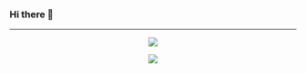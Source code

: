 ### Hi there 👋


<hr>
<p align="center">
  <img src="https://github-readme-stats.vercel.app/api//?username=harzulu&theme=midnight-purple" />
</p>
<p align="center">
  <img src="https://github-readme-stats.vercel.app/api/top-langs/?username=harzulu&theme=midnight-purple" />
</p>

<!--
**DanielAdeyemi/DanielAdeyemi** is a ✨ _special_ ✨ repository because its `README.md` (this file) appears on your GitHub profile.

Here are some ideas to get you started:

- 🔭 I’m currently working on ...
- 🌱 I’m currently learning ...
- 👯 I’m looking to collaborate on ...
- 🤔 I’m looking for help with ...
- 💬 Ask me about ...
- 📫 How to reach me: ...
- 😄 Pronouns: ...
- ⚡ Fun fact: ...
-->
